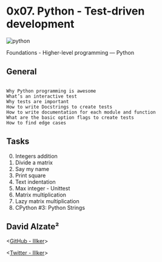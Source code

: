 # 0x07. Python - Test-driven development

![python](https://cdn-media-1.freecodecamp.org/images/0*m9IeLR30F2AAtlwu.jpg)

 Foundations - Higher-level programming ― Python

## General

```

Why Python programming is awesome
What’s an interactive test
Why tests are important
How to write Docstrings to create tests
How to write documentation for each module and function
What are the basic option flags to create tests
How to find edge cases

```

## Tasks

0. Integers addition 
1. Divide a matrix
2. Say my name 
3. Print square 
4. Text indentation
5. Max integer - Unittest 
6. Matrix multiplication
7. Lazy matrix multiplication 
8. CPython #3: Python Strings 


## David Alzate² 

<[GitHub - Illker](https://github.com/illker)>

<[Twitter - Illker](https://twitter.com/illker)>
